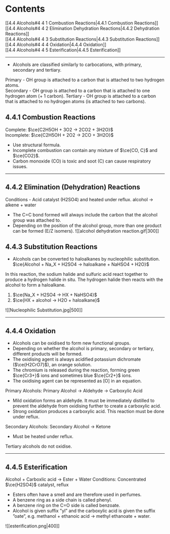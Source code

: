 # Contents
[[4.4 Alcohols#4 4 1 Combustion Reactions|4.4.1 Combustion Reactions]]  
[[4.4 Alcohols#4 4 2 Elimination Dehydration Reactions|4.4.2 Dehydration Reactions]]  
[[4.4 Alcohols#4 4 3 Substitution Reactions|4.4.3 Substitution Reactions]]  
[[4.4 Alcohols#4 4 4 Oxidation|4.4.4 Oxidation]]  
[[4.4 Alcohols#4 4 5 Esterification|4.4.5 Esterification]]    

---
- Alcohols are classified similarly to carbocations, with primary, secondary and tertiary. 

Primary - OH group is attached to a carbon that is attached to two hydrogen atoms.  
Secondary - OH group is attached to a carbon that is attached to one hydrogen atom (+ 1 carbon). 
Tertiary - OH group is attached to a carbon that is attached to no hydrogen atoms (is attached to two carbons). 

## 4.4.1 Combustion Reactions
Complete: $\ce{C2H5OH + 3O2 → 2CO2 + 3H2O}$  
Incomplete: $\ce{C2H5OH + 2O2 → 2CO + 3H2O}$ 
- Use structural formula. 
- Incomplete combustion can contain any mixture of $\ce{CO, C}$ and $\ce{CO2}$. 
- Carbon monoxide (CO) is toxic and soot (C) can cause respiratory issues. 

---
## 4.4.2 Elimination (Dehydration) Reactions
Conditions - Acid catalyst (H2SO4) and heated under reflux. 
alcohol → alkene + water 
- The C=C bond formed will always include the carbon that the alcohol group was attached to.
- Depending on the position of the alcohol group, more than one product can be formed (E/Z isomers). 
![[alcohol dehydration reaction.gif|300]]  

## 4.4.3 Substitution Reactions
- Alcohols can be converted to haloalkanes by nucleophilic substitution.
$\ce{Alcohol + Na_X + H2SO4 → haloalkane + NaHSO4 + H2O}$ 

In this reaction, the sodium halide and sulfuric acid react together to produce a hydrogen halide in situ. The hydrogen halide then reacts with the alcohol to form a haloalkane. 
1.  $\ce{Na_X + H2SO4 → HX + NaHSO4}$ 
2.  $\ce{HX + alcohol → H2O + haloalkane}$

![[Nucleophilic Substitution.jpg|500]]  

---

## 4.4.4 Oxidation
- Alcohols can be oxidised to form new functional groups.
- Depending on whether the alcohol is primary, secondary or tertiary, different products will be formed. 
- The oxidising agent is always acidified potassium dichromate ($\ce{H2CrO7}$), an orange solution. 
- The chromium is released during the reaction, forming green $\ce{Cr3+}$ ions and sometimes blue $\ce{Cr2+}$ ions. 
- The oxidising agent can be represented as [O] in an equation. 

Primary Alcohols:
Primary Alcohol → Aldehyde → Carboxylic Acid 
- Mild oxidation forms an aldehyde. It must be immediately distilled to prevent the aldehyde from oxidising further to create a carboxylic acid.
- Strong oxidation produces a carboxylic acid. This reaction must be done under reflux. 

Secondary Alcohols: 
Secondary Alcohol → Ketone 
- Must be heated under reflux. 

Tertiary alcohols do not oxidise. 

---
## 4.4.5 Esterification

Alcohol + Carboxlic acid → Ester + Water 
Conditions: Concentrated $\ce{H2SO4}$ catalyst, reflux 
- Esters often have a smell and are therefore used in perfumes. 
- A benzene ring as a side chain is called phenyl. 
- A benzene ring on the C=O side is called benzoate. 
- Alcohol is given suffix ”yl” and the carboxylic acid is given the suffix ”oate”, e.g. methanol + ethanoic acid → methyl ethanoate + water.

![[esterification.png|400]]  